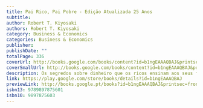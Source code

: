```yaml
---
title: Pai Rico, Pai Pobre - Edição Atualizada 25 Anos
subtitle: 
author: Robert T. Kiyosaki
authors: Robert T. Kiyosaki
category: Business & Economics
categories: Business & Economics
publisher: 
publishDate: ""
totalPage: 336
coverUrl: http://books.google.com/books/content?id=b1ngEAAAQBAJ&printsec=frontcover&img=1&zoom=1&edge=curl&source=gbs_api
coverSmallUrl: http://books.google.com/books/content?id=b1ngEAAAQBAJ&printsec=frontcover&img=1&zoom=5&edge=curl&source=gbs_api
description: Os segredos sobre dinheiro que os ricos ensinam aos seus filhos - e que os pobres e a classe média desconhecem O livro de finanças pessoais mais vendido de sempre! Edição revista e atualizada - inclui 9 secções de estudo O CLÁSSICO DAS FINANÇAS PESSOAIS QUE SE MANTÉM ATUAL Desfaz o mito de que precisa de ter um salário elevado para enriquecer - especialmente num mundo onde a tecnologia, os robôs e a economia global estão a mudar as regras. Ensina porque adquirir e criar ativos pode ser mais importante para o seu futuro do que um grande salário. Desafia a crença de que a sua casa é um ativo - como milhões de pessoas aprenderam quando a bolha imobiliária rebentou. Recorda-nos porque não podemos depender do sistema escolar para ensinar os nossos filhos sobre dinheiro - e por que razão essa competência fundamental para a vida é mais importante hoje do que nunca. Explica o que deve ensinar aos seus filhos sobre dinheiro - para que possam estar reparados para os desafios e oportunidades do mundo de hoje e desfrutar da vida rica que merecem. "A principal razão pela qual as pessoas enfrentam dificuldades financeiras é porque passaram anos na escola, mas nada aprenderam sobre dinheiro. O resultado é que aprendem a trabalhar por dinheiro... mas nunca aprendem a fazer com que o dinheiro trabalhe para elas." Robert T. Kiyosaki
link: https://play.google.com/store/books/details?id=b1ngEAAAQBAJ
previewLink: http://books.google.pt/books?id=b1ngEAAAQBAJ&printsec=frontcover&dq=Pai+rico+Pai+Pobre&hl=&as_pt=BOOKS&cd=1&source=gbs_api
isbn13: 9789897875601
isbn10: 9897875603
---
```

